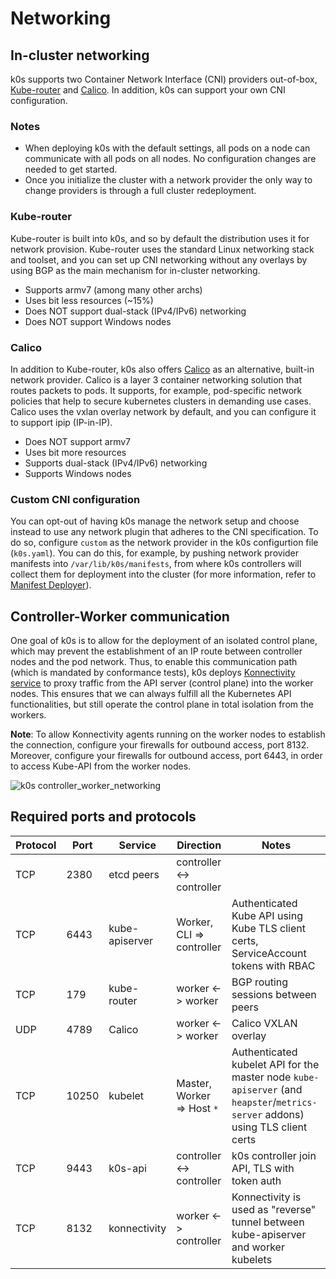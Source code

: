 # Networking

## In-cluster networking

k0s supports two Container Network Interface (CNI) providers out-of-box, [Kube-router](https://github.com/cloudnativelabs/kube-router) and [Calico](https://www.projectcalico.org/). In addition, k0s can support your own CNI configuration.

### Notes

- When deploying k0s with the default settings, all pods on a node can communicate with all pods on all nodes. No configuration changes are needed to get started.
- Once you initialize the cluster with a network provider the only way to change providers is through a full cluster redeployment.

### Kube-router

Kube-router is built into k0s, and so by default the distribution uses it for network provision. Kube-router uses the standard Linux networking stack and toolset, and you can set up CNI networking without any overlays by using BGP as the main mechanism for in-cluster networking.

- Supports armv7 (among many other archs)
- Uses bit less resources (~15%)
- Does NOT support dual-stack (IPv4/IPv6) networking
- Does NOT support Windows nodes

### Calico

In addition to Kube-router, k0s also offers [Calico](https://www.projectcalico.org/) as an alternative, built-in network provider. Calico is a layer 3 container networking solution that routes packets to pods. It supports, for example, pod-specific network policies that help to secure kubernetes clusters in demanding use cases. Calico uses the vxlan overlay network by default, and you can configure it to support ipip (IP-in-IP).

- Does NOT support armv7
- Uses bit more resources
- Supports dual-stack (IPv4/IPv6) networking
- Supports Windows nodes

### Custom CNI configuration

You can opt-out of having k0s manage the network setup and choose instead to use any network plugin that adheres to the CNI specification. To do so, configure `custom` as the network provider in the k0s configurtion file (`k0s.yaml`). You can do this, for example, by pushing network provider manifests into `/var/lib/k0s/manifests`, from where k0s controllers will collect them for deployment into the cluster (for more information, refer to [Manifest Deployer](manifests.md)).

## Controller-Worker communication

One goal of k0s is to allow for the deployment of an isolated control plane, which may prevent the establishment of an IP route between controller nodes and the pod network. Thus, to enable this communication path (which is mandated by conformance tests), k0s deploys [Konnectivity service](https://kubernetes.io/docs/tasks/extend-kubernetes/setup-konnectivity/) to proxy traffic from the API server (control plane) into the worker nodes. This ensures that we can always fulfill all the Kubernetes API functionalities, but still operate the control plane in total isolation from the workers.

**Note**: To allow Konnectivity agents running on the worker nodes to establish the connection, configure your firewalls for outbound access, port 8132. Moreover, configure your firewalls for outbound access, port 6443, in order to access Kube-API from the worker nodes.

![k0s controller_worker_networking](img/k0s_controller_worker_networking.png)

## Required ports and protocols

| Protocol  |  Port     | Service                   | Direction                   | Notes
|-----------|-----------|---------------------------|-----------------------------|--------
| TCP       | 2380      | etcd peers                | controller <-> controller   |
| TCP       | 6443      | kube-apiserver            | Worker, CLI => controller   | Authenticated Kube API using Kube TLS client certs, ServiceAccount tokens with RBAC
| TCP       | 179       | kube-router               | worker <-> worker           | BGP routing sessions between peers
| UDP       | 4789      | Calico                    | worker <-> worker           | Calico VXLAN overlay
| TCP       | 10250     | kubelet                   | Master, Worker => Host `*`  | Authenticated kubelet API for the master node `kube-apiserver` (and `heapster`/`metrics-server` addons) using TLS client certs
| TCP       | 9443      | k0s-api                   | controller <-> controller   | k0s controller join API, TLS with token auth
| TCP       | 8132      | konnectivity              | worker <-> controller       | Konnectivity is used as "reverse" tunnel between kube-apiserver and worker kubelets
